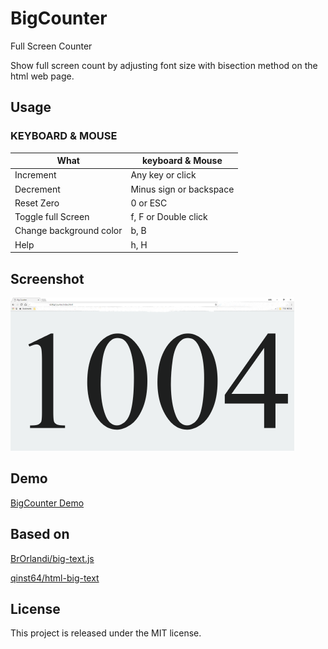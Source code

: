 # BigCounter

Full Screen Counter

Show full screen count by adjusting font size with bisection method on the html web page.

## Usage

### KEYBOARD & MOUSE

| What | keyboard & Mouse  |
|---|---|
| Increment | Any key or click |
| Decrement | Minus sign or backspace |
| Reset Zero | 0 or ESC |
| Toggle full Screen | f, F or Double click |
| Change background color | b, B |
| Help | h, H |

## Screenshot

![Screenshot 1](screenshot/screenshot1.jpg)

## Demo

[BigCounter Demo](http://hongil.kim/BigCounter)

## Based on

[BrOrlandi/big-text.js](https://github.com/BrOrlandi/big-text.js)

[qinst64/html-big-text](https://github.com/qinst64/html-big-text)

## License

This project is released under the MIT license.